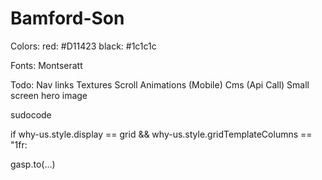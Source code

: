 # Bamford-Son

Colors:
red: #D11423
black: #1c1c1c

Fonts: Montseratt

Todo:
Nav links
Textures
Scroll Animations (Mobile)
Cms (Api Call)
Small screen hero image

sudocode

if why-us.style.display == grid && why-us.style.gridTemplateColumns == "1fr:

gasp.to(...)
